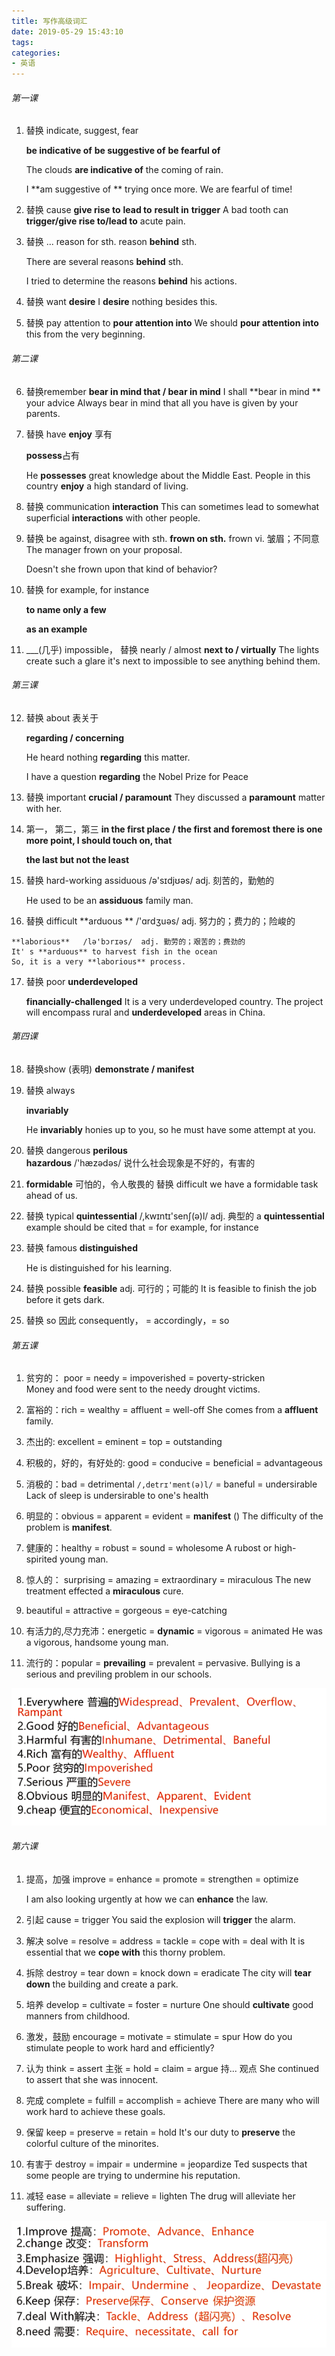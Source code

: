 ```yaml
---
title: 写作高级词汇
date: 2019-05-29 15:43:10
tags:
categories:
- 英语
---
```




###### 第一课

1. 替换 indicate, suggest,  fear

   **be indicative of**
   **be suggestive of**
   **be fearful of** 

   The clouds  **are indicative of** the coming of rain.

   I **am suggestive of ** trying once more.
   We are fearful of time!

   

2. 替换 cause
   **give rise to**
   **lead to**
   **result in**
   **trigger**
   A bad tooth can **trigger/give rise to/lead to** acute pain.

   <!--more-->

3. 替换  ... reason for sth.
   reason **behind** sth.

   There are several reasons **behind** sth.

   I tried to determine the reasons **behind** his actions.



4. 替换 want
   **desire**
   I **desire** nothing besides this.



5. 替换 pay attention to
   **pour attention into**
   We should **pour attention into** this from the very beginning.



###### 第二课

6. 替换remember
   **bear in mind that / bear in mind**
   I shall **bear in mind ** your advice
   Always bear in mind that all you have is given by your parents.



7. 替换 have
   **enjoy** 享有

   **possess**占有

   He **possesses** great knowledge about the Middle East.
   People in this country **enjoy** a high standard of living.



8. 替换 communication
   **interaction**
   This can sometimes lead to somewhat superficial **interactions** with other people.



9. 替换 be against, disagree with sth.
   **frown on sth.**      frown  vi. 皱眉；不同意
   The manager frown on your proposal.

   Doesn't she frown upon that kind of behavior?



10. 替换 for example, for instance  

    **to name only a few**

    **as an example**
    
    


11. ___(几乎) impossible， 替换 nearly / almost
    **next to / virtually**
    The lights create such a glare it's next to impossible to see anything behind them.



###### 第三课

12. 替换 about 表关于

    **regarding / concerning**

    He heard nothing **regarding** this matter.

    I have a question **regarding** the Nobel Prize for Peace

    

13. 替换 important
    **crucial / paramount**
    They discussed a **paramount** matter with her.

    

14. 第一， 第二，第三
    **in the first place / the first and foremost**
    **there is one more point, I should touch on, that**

    **the last but not the least**

15. 替换 hard-working
    assiduous  /ə'sɪdjʊəs/  adj. 刻苦的，勤勉的

    He used to be an **assiduous** family man.



16.  替换 difficult
    **arduous **  /'ɑrdʒuəs/    adj. 努力的；费力的；险峻的
    
    **laborious**   /lə'bɔrɪəs/  adj. 勤劳的；艰苦的；费劲的
    It' s **arduous** to harvest fish in the ocean
    So, it is a very **laborious** process.



17. 替换 poor
    **underdeveloped**

    **financially-challenged**
    It is a very underdeveloped country.
    The project will encompass rural and **underdeveloped** areas in China.



###### 第四课

18. 替换show (表明)
    **demonstrate / manifest**




19. 替换 always

    **invariably**

    He **invariably** honies up to you, so he must have some attempt at you.



20. 替换 dangerous
    **perilous**  
    **hazardous**   /'hæzədəs/ 
    说什么社会现象是不好的，有害的



21. **formidable**  可怕的，令人敬畏的  替换 difficult
    we have a formidable task ahead of us.



22. 替换 typical
    **quintessential** /,kwɪntɪ'senʃ(ə)l/   adj. 典型的
    a **quintessential** example should be cited that = for example,  for instance



23. 替换 famous
    **distinguished**

    He is distinguished for his learning.



24. 替换 possible
    **feasible**  adj. 可行的；可能的
    It is feasible to finish the job before it gets dark.



25. 替换 so 因此
    consequently， =  accordingly，= so



###### 第五课

1. 贫穷的： poor = needy = impoverished = poverty-stricken   
   Money and food were sent to the needy drought victims.



2. 富裕的：rich = wealthy = affluent = well-off
   She comes from a **affluent** family.

   

3. 杰出的: excellent = eminent = top = outstanding



4. 积极的，好的，有好处的: good = conducive = beneficial = advantageous
   
5. 消极的：bad = detrimental ` /,detrɪ'ment(ə)l/ ` = baneful = undersirable 
   Lack of sleep is undersirable to one's health

   

6. 明显的：obvious = apparent = evident = **manifest** ()
   The difficulty of the problem is **manifest**.



7. 健康的：healthy = robust = sound = wholesome
   A rubost or high-spirited young man.



8. 惊人的： surprising = amazing = extraordinary = miraculous
   The new treatment effected a **miraculous** cure.



9. beautiful = attractive = gorgeous = eye-catching



10. 有活力的,尽力充沛：energetic = **dynamic** = vigorous = animated
    He was a vigorous, handsome young man.



11. 流行的：popular = **prevailing** = prevalent = pervasive.
    Bullying is a serious and previling problem in our schools.



![](https://raw.githubusercontent.com/zhanyeye/Figure-bed/img/img/20190601151636.png)



###### 第六课

1. 提高，加强
   improve = enhance = promote = strengthen = optimize

   I am also looking urgently at how we can **enhance** the law.

2. 引起
   cause = trigger
   You said the explosion will **trigger** the alarm.

3. 解决
   solve = resolve = address = tackle = cope with = deal with
   It is essential that we **cope with** this thorny problem.

4. 拆除
   destroy = tear down = knock down = eradicate
   The city will **tear down** the building and create a park.

5. 培养
   develop = cultivate = foster = nurture
   One should **cultivate** good manners from childhood.

6. 激发，鼓励
   encourage = motivate = stimulate = spur
   How do you stimulate people to work hard and efficiently?
   
7. 认为
   think = assert 主张 = hold = claim = argue 持... 观点
   She continued to assert that she was innocent.

8. 完成 
   complete = fulfill = accomplish = achieve
   There are many who will work hard to achieve these goals.

9. 保留
   keep = preserve = retain = hold
   It's our duty to **preserve** the colorful culture of the minorites.

10. 有害于
      destroy = impair = undermine = jeopardize
      Ted suspects that some people are trying to undermine his reputation.

11. 减轻
    ease = alleviate = relieve = lighten
    The drug will alleviate her suffering.

![](https://raw.githubusercontent.com/zhanyeye/Figure-bed/img/img/20190602212917.png)